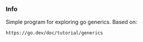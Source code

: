 ### Info
Simple program for exploring go generics.
Based on:
```
https://go.dev/doc/tutorial/generics
```
